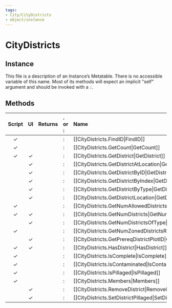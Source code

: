 ```yaml
---
tags:
- City/CityDistricts
- object/instance
---
```

# CityDistricts
## Instance
This file is a description of an Instance’s Metatable. There is no accessible variable of this name. Most of its methods will expect an implicit "self" argument and should be invoked with a `:`.

## Methods
| Script | UI  | Returns | . or : | Name | Arguments |
|:------:|:---:| -------:|:---- |:---- |:--------- |
|✓| ||:|[[CityDistricts.FindID\|FindID]]||
|✓| ||:|[[CityDistricts.GetCount\|GetCount]]||
|✓|✓||:|[[CityDistricts.GetDistrict\|GetDistrict]]||
| |✓||:|[[CityDistricts.GetDistrictAtLocation\|GetDistrictAtLocation]]||
| |✓||:|[[CityDistricts.GetDistrictByID\|GetDistrictByID]]||
| |✓||:|[[CityDistricts.GetDistrictByIndex\|GetDistrictByIndex]]||
| |✓||:|[[CityDistricts.GetDistrictByType\|GetDistrictByType]]||
| |✓||:|[[CityDistricts.GetDistrictLocation\|GetDistrictLocation]]||
|✓| ||:|[[CityDistricts.GetNumAllowedDistrictsRequiringPopulation\|GetNumAllowedDistrictsRequiringPopulation]]||
|✓|✓||:|[[CityDistricts.GetNumDistricts\|GetNumDistricts]]||
| |✓||:|[[CityDistricts.GetNumDistrictsOfType\|GetNumDistrictsOfType]]||
|✓| ||:|[[CityDistricts.GetNumZonedDistrictsRequiringPopulation\|GetNumZonedDistrictsRequiringPopulation]]||
| |✓||:|[[CityDistricts.GetPrereqDistrictPlotID\|GetPrereqDistrictPlotID]]||
|✓|✓||:|[[CityDistricts.HasDistrict\|HasDistrict]]||
|✓| ||:|[[CityDistricts.IsComplete\|IsComplete]]||
|✓| ||:|[[CityDistricts.IsContaminated\|IsContaminated]]||
|✓| ||:|[[CityDistricts.IsPillaged\|IsPillaged]]||
|✓| ||:|[[CityDistricts.Members\|Members]]||
| |✓||:|[[CityDistricts.RemoveDistrict\|RemoveDistrict]]||
| |✓||:|[[CityDistricts.SetDistrictPillaged\|SetDistrictPillaged]]||

